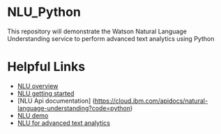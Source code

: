 # NLU_Python
This repository will demonstrate the Watson Natural Language Understanding service to perform advanced text analytics using Python









# Helpful Links
- [NLU overview](https://www.ibm.com/watson/services/natural-language-understanding/)
- [NLU getting started](https://cloud.ibm.com/docs/services/natural-language-understanding?topic=natural-language-understanding-getting-started#getting-started)
- [NLU Api documentation] (https://cloud.ibm.com/apidocs/natural-language-understanding?code=python)
- [NLU demo](https://natural-language-understanding-demo.ng.bluemix.net/?cm_mc_uid=60428270622215608828946&cm_mc_sid_50200000=34803211560915375711&cm_mc_sid_52640000=44105511560915375726)
- [NLU for advanced text analytics](https://www.ibm.com/blogs/watson/2017/04/watson-natural-language-understanding-advanced-text-analytics/)
